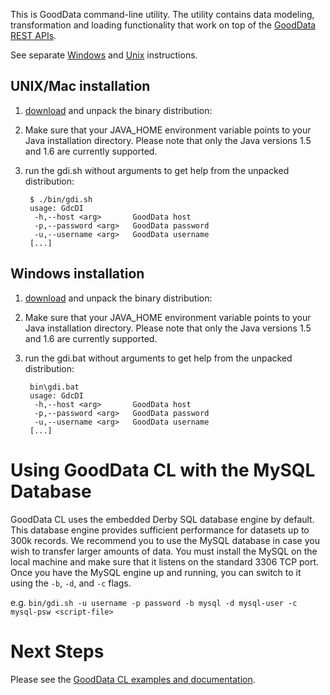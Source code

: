 This is GoodData command-line utility. The utility contains data modeling, transformation and loading functionality that work on top of the [GoodData REST APIs](http://developer.gooddata.com/apis/).

See separate [Windows](#iwin) and [Unix](#iunix) instructions.

<a name="iunix"></a>
## UNIX/Mac installation


1. [download](http://github.com/gooddata/GoodData-CL/downloads) and unpack the binary distribution:

2. Make sure that your JAVA_HOME environment variable points to your Java installation directory.
   Please note that only the Java versions 1.5 and 1.6 are currently supported.

3. run the gdi.sh without arguments to get help from the unpacked distribution:

        $ ./bin/gdi.sh
        usage: GdcDI
         -h,--host <arg>       GoodData host
         -p,--password <arg>   GoodData password
         -u,--username <arg>   GoodData username
        [...]

<a name="iwin"></a>
## Windows installation

1. [download](http://github.com/gooddata/GoodData-CL/downloads) and unpack the binary distribution:

2. Make sure that your JAVA_HOME environment variable points to your Java installation directory.
   Please note that only the Java versions 1.5 and 1.6 are currently supported.

3. run the gdi.bat without arguments to get help from the unpacked distribution:

        bin\gdi.bat
        usage: GdcDI
         -h,--host <arg>       GoodData host
         -p,--password <arg>   GoodData password
         -u,--username <arg>   GoodData username
        [...]

# Using GoodData CL with the MySQL Database

GoodData CL uses the embedded Derby SQL database engine by default. This database engine provides sufficient
performance for datasets up to 300k records. We recommend you to use the MySQL database in case you wish to
transfer larger amounts of data. You must install the MySQL on the local machine and make sure that it listens
on the standard 3306 TCP port. Once you have the MySQL engine up and running, you can switch to it using the
 `-b`, `-d`, and `-c` flags.

 e.g. `bin/gdi.sh -u username -p password -b mysql -d mysql-user -c mysql-psw <script-file>`

# Next Steps

Please see the [GoodData CL examples and documentation](/gooddata-cl/).